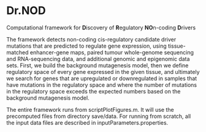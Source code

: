 # Dr.NOD
Computational framework for **D**iscovery of **R**egulatory **NO**n-coding **D**rivers

The framework detects non-coding cis-regulatory candidate driver mutations that are predicted to regulate gene expression, using tissue-matched enhancer-gene maps, paired tumour whole-genome sequencing and RNA-sequencing data, and additional genomic and epigenomic data sets. First, we build the background mutagenesis model, then we define regulatory space of every gene expressed in the given tissue, and ultimately we search for genes that are upregulated or downregulated in samples that have mutations in the regulatory space and where the number of mutations in the regulatory space exceeds the expected numbers based on the background mutagenesis model.

The entire framework runs from scriptPlotFigures.m. It will use the precomputed files from directory save/data. For running from scratch, all the input data files are described in inputParameters.properties.
